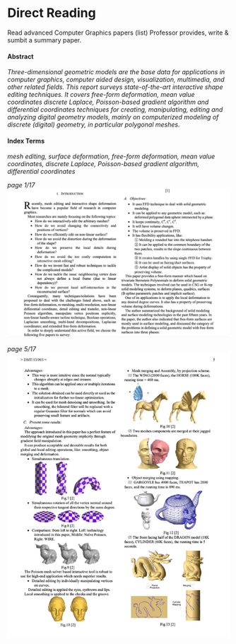 # Direct Reading

Read advanced Computer Graphics papers (list) Professor provides, write & sumbit a summary paper.

#### Abstract

*Three-dimensional geometric models are the base data for applications in computer graphics, computer aided design, visualization, multimedia, and other related fields. This report surveys state-of-the-art interactive shape editing techniques. It covers free-form deformation, mean value coordinates discrete Laplace, Poisson-based gradient algorithm and differential coordinates techniques for creating, manipulating, editing and analyzing digital geometry models, mainly on computerized modeling of discrete (digital) geometry, in particular polygonal meshes.*

#### Index Terms

*mesh editing, surface deformation, free-form deformation, mean value coordinates, discrete Laplace, Poisson-based gradient algorithm, differential coordinates*

*page 1/17*
![Introduction](docs/4.png)

*page 5/17*
![](docs/5.png)
